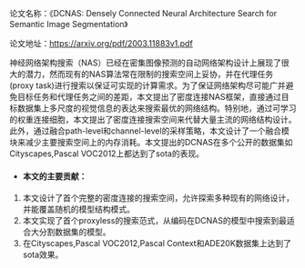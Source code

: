 论文名称：《DCNAS: Densely Connected Neural Architecture Search for Semantic Image Segmentation》

论文地址：https://arxiv.org/pdf/2003.11883v1.pdf

神经网络架构搜索（NAS）已经在密集图像预测的自动网络架构设计上展现了很大的潜力，然而现有的NAS算法常在限制的搜索空间上妥协，并在代理任务(proxy task)进行搜索以保证可实现的计算需求。为了保证网络架构尽可能广并避免目标任务和代理任务之间的差距，本文提出了密度连接NAS框架，直接通过目标数据集上多尺度的视觉信息的表达来搜索最优的网络结构。特别地，通过可学习的权重连接细胞，本文提出了密度连接搜索空间来代替大量主流的网络结构设计。此外，通过融合path-level和channel-level的采样策略，本文设计了一个融合模块来减少主要搜索空间上的内存消耗。本文提出的DCNAS在多个公开的数据集如Cityscapes,Pascal VOC2012上都达到了sota的表现。

- #### 本文的主要贡献：

1. 本文设计了首个完整的密度连接的搜索空间，允许探索多种现有的网络设计，并能覆盖随机的模型结构模式。
2. 本文实现了首个proxyless的搜索范式，从编码在DCNAS的模型中搜索到最适合大分割数据集的模型。
3. 在Cityscapes,Pascal VOC2012,Pascal Context和ADE20K数据集上达到了sota效果。

